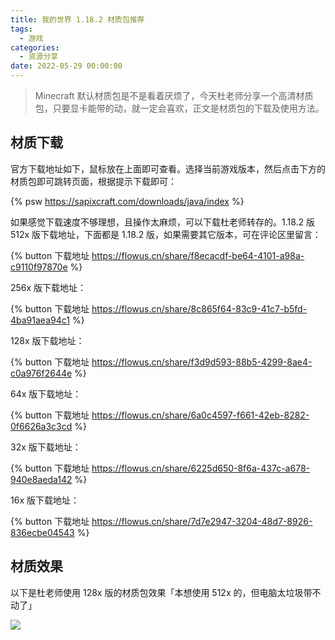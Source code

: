```yaml
---
title: 我的世界 1.18.2 材质包推荐
tags:
  - 游戏
categories:
  - 资源分享
date: 2022-05-29 00:00:00
---
```


> Minecraft 默认材质包是不是看着厌烦了，今天杜老师分享一个高清材质包，只要显卡能带的动，就一定会喜欢，正文是材质包的下载及使用方法。

<!-- more -->

## 材质下载

官方下载地址如下，鼠标放在上面即可查看。选择当前游戏版本，然后点击下方的材质包即可跳转页面，根据提示下载即可：

{% psw https://sapixcraft.com/downloads/java/index %}

如果感觉下载速度不够理想，且操作太麻烦，可以下载杜老师转存的。1.18.2 版 512x 版下载地址，下面都是 1.18.2 版，如果需要其它版本，可在评论区里留言：

{% button 下载地址 https://flowus.cn/share/f8ecacdf-be64-4101-a98a-c9110f97870e %}

256x 版下载地址：

{% button 下载地址 https://flowus.cn/share/8c865f64-83c9-41c7-b5fd-4ba91aea94c1 %}

128x 版下载地址：

{% button 下载地址 https://flowus.cn/share/f3d9d593-88b5-4299-8ae4-c0a976f2644e %}

64x 版下载地址：

{% button 下载地址 https://flowus.cn/share/6a0c4597-f661-42eb-8282-0f6626a3c3cd %}

32x 版下载地址：

{% button 下载地址 https://flowus.cn/share/6225d650-8f6a-437c-a678-940e8aeda142 %}

16x 版下载地址：

{% button 下载地址 https://flowus.cn/share/7d7e2947-3204-48d7-8926-836ecbe04543 %}

## 材质效果

以下是杜老师使用 128x 版的材质包效果「本想使用 512x 的，但电脑太垃圾带不动了」

![](https://cdn.dusays.com/2021/08/369-6.jpg)
